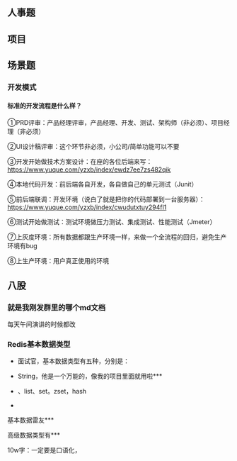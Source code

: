## 人事题



## 项目



## 场景题



### 开发模式

#### 标准的开发流程是什么样？

①PRD评审：产品经理评审，产品经理、开发、测试、架构师（非必须）、项目经理（非必须）

②UI设计稿评审：这个环节非必须，小公司/简单功能可以不要

③开发开始做技术方案设计：在座的各位后端来写：https://www.yuque.com/yzxb/index/ewdz7ee7zs482qik

④本地代码开发：前后端各自开发，各自做自己的单元测试（Junit）

⑤前后端联调：开发环境（说白了就是把你的代码部署到一台服务器）：https://www.yuque.com/yzxb/index/cwudutxtuy294fl1

⑥测试开始做测试：测试环境做压力测试、集成测试、性能测试（Jmeter）

⑦上灰度环境：所有数据都跟生产环境一样，来做一个全流程的回归，避免生产环境有bug

⑧上生产环境：用户真正使用的环境



## 八股



### 就是我刚发群里的哪个md文档

每天午间演讲的时候都改

### Redis基本数据类型

- 面试官，基本数据类型有五种，分别是：

- String，他是一个万能的，像我的项目里面就用啦***
- 、list、set。zset，hash

- 

基本数据雷友***

高级数据类型有***



10w字：一定要是口语化，
